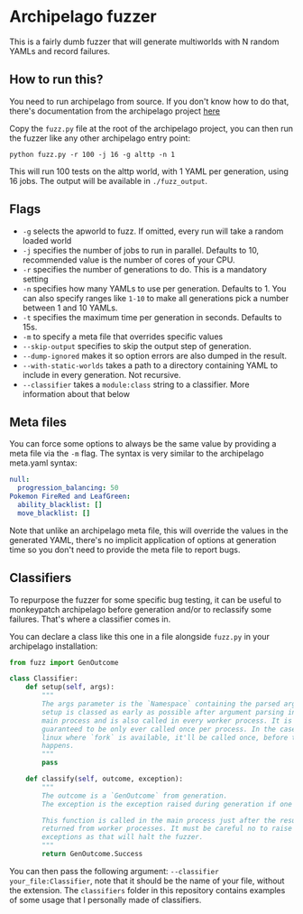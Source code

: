 Archipelago fuzzer
==================

This is a fairly dumb fuzzer that will generate multiworlds with N random YAMLs and record failures.

## How to run this?

You need to run archipelago from source. If you don't know how to do that, there's documentation from the archipelago project [here](https://github.com/ArchipelagoMW/Archipelago/blob/main/docs/running%20from%20source.md)

Copy the `fuzz.py` file at the root of the archipelago project, you can then run the fuzzer like any other archipelago entry point:

```
python fuzz.py -r 100 -j 16 -g alttp -n 1
```

This will run 100 tests on the alttp world, with 1 YAML per generation, using 16 jobs.
The output will be available in `./fuzz_output`.

## Flags

- `-g` selects the apworld to fuzz. If omitted, every run will take a random loaded world
- `-j` specifies the number of jobs to run in parallel. Defaults to 10, recommended value is the number of cores of your CPU.
- `-r` specifies the number of generations to do. This is a mandatory setting
- `-n` specifies how many YAMLs to use per generation. Defaults to 1. You can
  also specify ranges like `1-10` to make all generations pick a number between
  1 and 10 YAMLs.
- `-t` specifies the maximum time per generation in seconds. Defaults to 15s.
- `-m` to specify a meta file that overrides specific values
- `--skip-output` specifies to skip the output step of generation.
- `--dump-ignored` makes it so option errors are also dumped in the result.
- `--with-static-worlds` takes a path to a directory containing YAML to include in every generation. Not recursive.
- `--classifier` takes a `module:class` string to a classifier. More information about that below

## Meta files

You can force some options to always be the same value by providing a meta file via the `-m` flag.
The syntax is very similar to the archipelago meta.yaml syntax:

```yaml
null:
  progression_balancing: 50
Pokemon FireRed and LeafGreen:
  ability_blacklist: []
  move_blacklist: []
```

Note that unlike an archipelago meta file, this will override the values in the
generated YAML, there's no implicit application of options at generation time
so you don't need to provide the meta file to report bugs.

## Classifiers

To repurpose the fuzzer for some specific bug testing, it can be useful to
monkeypatch archipelago before generation and/or to reclassify some failures.
That's where a classifier comes in.

You can declare a class like this one in a file alongside `fuzz.py` in your
archipelago installation:

```py
from fuzz import GenOutcome

class Classifier:
    def setup(self, args):
        """
        The args parameter is the `Namespace` containing the parsed arguments from the CLI.
        setup is classed as early as possible after argument parsing in the
        main process and is also called in every worker process. It is
        guaranteed to be only ever called once per process. In the case of
        linux where `fork` is available, it'll be called once, before the `fork`
        happens.
        """
        pass

    def classify(self, outcome, exception):
        """
        The outcome is a `GenOutcome` from generation.
        The exception is the exception raised during generation if one happened, None otherwise.

        This function is called in the main process just after the result is
        returned from worker processes. It must be careful no to raise
        exceptions as that will halt the fuzzer.
        """
        return GenOutcome.Success
```

You can then pass the following argument: `--classifier your_file:Classifier`, note that it should be the name of your file, without the extension.
The `classifiers` folder in this repository contains examples of some usage that I personally made of classifiers.
